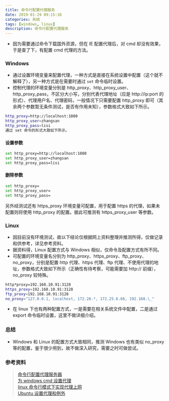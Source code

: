 ```yaml
---
title: 命令行配置代理服务
date: 2019-01-29 09:15:16
categories: 系统
tags: [windows, linux]
description: 命令行配置代理服务
---
```


- 因为需要通过命令下载国外资源，但在 IE 配置代理后，对 cmd 却没有效果，于是查了下，有配置 cmd 代理的方法。

### Windows

- 通过设置环境变量来配置代理，一种方式是直接在系统设置中配置（这个就不解释了），另一种方式是在需要时通过 `set` 命令临时设置。
- 控制代理的环境变量分别是 http_proxy、http_proxy_user、http_proxy_pass，不区分大小写，分别代表代理地址（应是 http://ip:port 的形式）、代理用户名、代理密码，一般情况下只需要配置 http_proxy 即可（其余两个参数暂无条件测试，是否有作用未知），参数格式大致如下所示。

```sh
http_proxy=http://localhost:1080
http_proxy_user=zhangsan
http_proxy_pass=lisi
通过 set 命令的形式大致如下所示。
```

#### 设置参数

```sh
set http_proxy=http://localhost:1080
set http_proxy_user=zhangsan
set http_proxy_pass=lisi
```

#### 删除参数

```sh
set http_proxy=
set http_proxy_user=
set http_proxy_pass=
```

另外经测试还有 https_proxy 环境变量可配置，用于配置 https 的代理，如果未配置则将使用 http_proxy 的配置。据此可推测有 https_proxy_user 等参数。

### Linux

- 因目前没有环境测试，故以下结论仅根据网上资料整理并推测所得，仅做记录和供参考，详见参考资料。
- 据资料得，Linux 配置方式与 Windows 相似，仅命令及配置方式有所不同。
- 可配置的环境变量名分别为 http_proxy、https_proxy、ftp_proxy、no_proxy，分别是配置 http 代理、https 代理、ftp 代理、不使用代理的地址，参数格式大致如下所示（正确性有待考察，可能需要加 http:// 前缀），no_proxy 较特殊。

```sh
http*proxy=192.168.10.91:3128
https_proxy=192.168.10.91:3128
ftp_proxy=192.168.10.91:3128
no_proxy="127.0.0.1, localhost, 172.26.*, 172.25.6.66, 192.168.\_"
```

- 在 linux 下也有两种配置方式，一是需要在相关系统文件中配置，二是通过 export 命令临时设置，这里不做详细介绍。

### 总结

- Windows 和 Linux 的配置方式大致相同，推测 Windows 也有类似 no_proxy 等的配置，鉴于很少用到，故不做深入研究，需要之时可做尝试。

### 参考资料

> [命令行配置代理服务器](https://www.ezloo.com/2008/12/set_http_proxy.html)</br>[为 windows cmd 设置代理](http://www.fx114.net/qa-15-153867.aspx)</br>[linux 命令行模式下实现代理上网](http://lymrg.blog.51cto.com/1551327/425744)</br>[Ubuntu 设置代理和例外](http://www.linuxdiyf.com/linux/14191.html)
